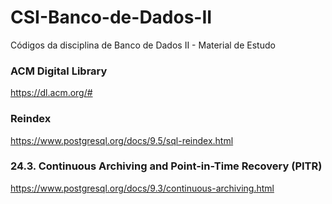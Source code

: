 # CSI-Banco-de-Dados-II
Códigos da disciplina de Banco de Dados II - Material de Estudo

### ACM Digital Library
https://dl.acm.org/#

### Reindex  
https://www.postgresql.org/docs/9.5/sql-reindex.html

### 24.3. Continuous Archiving and Point-in-Time Recovery (PITR)  
https://www.postgresql.org/docs/9.3/continuous-archiving.html
